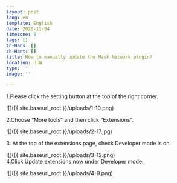 ```yaml
---
layout: post
lang: en
template: English
date: 2020-11-04
timezone: 8
tags: []
zh-Hans: []
zh-Hant: []
title: How to manually update the Mask Network plugin?
location: 上海
type: ''
image: ''

---
```

1\.Please click the setting button at the top of the right corner.

![]({{ site.baseurl_root }}/uploads/1-10.png)

2\.Choose “More tools” and then click “Extensions”.

![]({{ site.baseurl_root }}/uploads/2-17.jpg)

3\. At the top of the extensions page, check Developer mode is on.

![]({{ site.baseurl_root }}/uploads/3-12.png)  
 4.Click Update extensions now under Developer mode.

![]({{ site.baseurl_root }}/uploads/4-9.png)